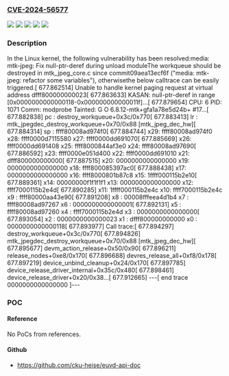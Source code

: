 ### [CVE-2024-56577](https://cve.mitre.org/cgi-bin/cvename.cgi?name=CVE-2024-56577)
![](https://img.shields.io/static/v1?label=Product&message=Linux&color=blue)
![](https://img.shields.io/static/v1?label=Version&message=&color=brightgreen)
![](https://img.shields.io/static/v1?label=Version&message=09aea13ecf6f89ed7f18114953695563f64f461c%20&color=brightgreen)
![](https://img.shields.io/static/v1?label=Version&message=6.4%20&color=brightgreen)
![](https://img.shields.io/static/v1?label=Vulnerability&message=n%2Fa&color=blue)

### Description

In the Linux kernel, the following vulnerability has been resolved:media: mtk-jpeg: Fix null-ptr-deref during unload moduleThe workqueue should be destroyed in mtk_jpeg_core.c since commit09aea13ecf6f ("media: mtk-jpeg: refactor some variables"), otherwisethe below calltrace can be easily triggered.[  677.862514] Unable to handle kernel paging request at virtual address dfff800000000023[  677.863633] KASAN: null-ptr-deref in range [0x0000000000000118-0x000000000000011f]...[  677.879654] CPU: 6 PID: 1071 Comm: modprobe Tainted: G           O       6.8.12-mtk+gfa1a78e5d24b+ #17...[  677.882838] pc : destroy_workqueue+0x3c/0x770[  677.883413] lr : mtk_jpegdec_destroy_workqueue+0x70/0x88 [mtk_jpeg_dec_hw][  677.884314] sp : ffff80008ad974f0[  677.884744] x29: ffff80008ad974f0 x28: ffff0000d7115580 x27: ffff0000dd691070[  677.885669] x26: ffff0000dd691408 x25: ffff8000844af3e0 x24: ffff80008ad97690[  677.886592] x23: ffff0000e051d400 x22: ffff0000dd691010 x21: dfff800000000000[  677.887515] x20: 0000000000000000 x19: 0000000000000000 x18: ffff800085397ac0[  677.888438] x17: 0000000000000000 x16: ffff8000801b87c8 x15: 1ffff000115b2e10[  677.889361] x14: 00000000f1f1f1f1 x13: 0000000000000000 x12: ffff7000115b2e4d[  677.890285] x11: 1ffff000115b2e4c x10: ffff7000115b2e4c x9 : ffff80000aa43e90[  677.891208] x8 : 00008fffeea4d1b4 x7 : ffff80008ad97267 x6 : 0000000000000001[  677.892131] x5 : ffff80008ad97260 x4 : ffff7000115b2e4d x3 : 0000000000000000[  677.893054] x2 : 0000000000000023 x1 : dfff800000000000 x0 : 0000000000000118[  677.893977] Call trace:[  677.894297]  destroy_workqueue+0x3c/0x770[  677.894826]  mtk_jpegdec_destroy_workqueue+0x70/0x88 [mtk_jpeg_dec_hw][  677.895677]  devm_action_release+0x50/0x90[  677.896211]  release_nodes+0xe8/0x170[  677.896688]  devres_release_all+0xf8/0x178[  677.897219]  device_unbind_cleanup+0x24/0x170[  677.897785]  device_release_driver_internal+0x35c/0x480[  677.898461]  device_release_driver+0x20/0x38...[  677.912665] ---[ end trace 0000000000000000 ]---

### POC

#### Reference
No PoCs from references.

#### Github
- https://github.com/cku-heise/euvd-api-doc

